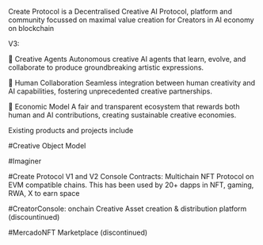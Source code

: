 Create Protocol is a Decentralised Creative AI Protocol, platform and community focussed on maximal value creation for Creators in AI economy on blockchain

V3:

🎨
Creative Agents
Autonomous creative AI agents that learn, evolve, and collaborate to produce groundbreaking artistic expressions.


🤝
Human Collaboration
Seamless integration between human creativity and AI capabilities, fostering unprecedented creative partnerships.

💫
Economic Model
A fair and transparent ecosystem that rewards both human and AI contributions, creating sustainable creative economies.


Existing products and projects include

#Creative Object Model

#Imaginer

#Create Protocol V1 and V2 Console Contracts: Multichain NFT Protocol on EVM compatible chains. This has been used by 20+ dapps in NFT, gaming, RWA, X to earn space

#CreatorConsole: onchain Creative Asset creation & distribution platform (discountinued)

#MercadoNFT Marketplace (discontinued)

